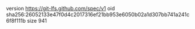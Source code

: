 version https://git-lfs.github.com/spec/v1
oid sha256:26052133e47f0d4c2017316ef21bb953e6050b02a1d307bb741a241c6f8f111b
size 941
